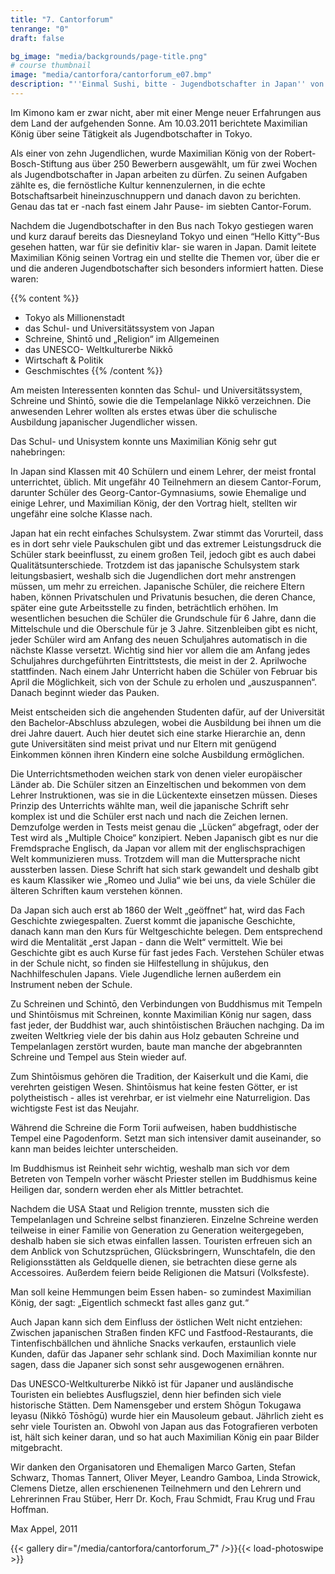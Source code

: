 ```yaml
---
title: "7. Cantorforum"
tenrange: "0"
draft: false

bg_image: "media/backgrounds/page-title.png"
# course thumbnail
image: "media/cantorfora/cantorforum_e07.bmp"
description: "''Einmal Sushi, bitte - Jugendbotschafter in Japan'' von Maximilian König"
---
```


Im Kimono kam er zwar nicht, aber mit einer Menge neuer Erfahrungen aus dem Land der aufgehenden Sonne. Am 10.03.2011 berichtete Maximilian König über seine Tätigkeit als Jugendbotschafter in Tokyo.

Als einer von zehn Jugendlichen, wurde Maximilian König von der Robert-Bosch-Stiftung aus über 250 Bewerbern ausgewählt, um für zwei Wochen als Jugendbotschafter in Japan arbeiten zu dürfen. Zu seinen Aufgaben zählte es, die fernöstliche Kultur kennenzulernen, in die echte Botschaftsarbeit hineinzuschnuppern und danach davon zu berichten. Genau das tat er -nach fast einem Jahr Pause- im siebten Cantor-Forum.

Nachdem die Jugendbotschafter in den Bus nach Tokyo gestiegen waren und kurz darauf bereits das Diesneyland Tokyo und einen “Hello Kitty”-Bus gesehen hatten, war für sie definitiv klar- sie waren in Japan. Damit leitete Maximilian König seinen Vortrag ein und stellte die Themen vor, über die er und die anderen Jugendbotschafter sich besonders informiert hatten. Diese waren:

{{% content %}}
- Tokyo als Millionenstadt
- das Schul- und Universitätssystem von Japan
- Schreine, Shintō und „Religion“ im Allgemeinen
- das UNESCO- Weltkulturerbe Nikkō
- Wirtschaft & Politik
- Geschmischtes
{{% /content %}}

Am meisten Interessenten konnten das Schul- und Universitätssystem, Schreine und Shintō, sowie die die Tempelanlage Nikkō verzeichnen. Die anwesenden Lehrer wollten als erstes etwas über die schulische Ausbildung japanischer Jugendlicher wissen.


Das Schul- und Unisystem konnte uns Maximilian König sehr gut nahebringen:


In Japan sind Klassen mit 40 Schülern und einem Lehrer, der meist frontal unterrichtet, üblich. Mit ungefähr 40 Teilnehmern an diesem Cantor-Forum, darunter Schüler des Georg-Cantor-Gymnasiums, sowie Ehemalige und einige Lehrer, und Maximilian König, der den Vortrag hielt, stellten wir ungefähr eine solche Klasse nach.


Japan hat ein recht einfaches Schulsystem. Zwar stimmt das Vorurteil, dass es in dort sehr viele Paukschulen gibt und das extremer Leistungsdruck die Schüler stark beeinflusst, zu einem großen Teil, jedoch gibt es auch dabei Qualitätsunterschiede. Trotzdem ist das japanische Schulsystem stark leitungsbasiert, weshalb sich die Jugendlichen dort mehr anstrengen müssen, um mehr zu erreichen. Japanische Schüler, die reichere Eltern haben, können Privatschulen und Privatunis besuchen, die deren Chance, später eine gute Arbeitsstelle zu finden, beträchtlich erhöhen. Im wesentlichen besuchen die Schüler die Grundschule für 6 Jahre, dann die Mittelschule und die Oberschule für je 3 Jahre. Sitzenbleiben gibt es nicht, jeder Schüler wird am Anfang des neuen Schuljahres automatisch in die nächste Klasse versetzt. Wichtig sind hier vor allem die am Anfang jedes Schuljahres durchgeführten Eintrittstests, die meist in der 2. Aprilwoche stattfinden. Nach einem Jahr Unterricht haben die Schüler von Februar bis April die Möglichkeit, sich von der Schule zu erholen und „auszuspannen“. Danach beginnt wieder das Pauken.


Meist entscheiden sich die angehenden Studenten dafür, auf der Universität den Bachelor-Abschluss abzulegen, wobei die Ausbildung bei ihnen um die drei Jahre dauert. Auch hier deutet sich eine starke Hierarchie an, denn gute Universitäten sind meist privat und nur Eltern mit genügend Einkommen können ihren Kindern eine solche Ausbildung ermöglichen.


Die Unterrichtsmethoden weichen stark von denen vieler europäischer Länder ab. Die Schüler sitzen an Einzeltischen und bekommen von dem Lehrer Instruktionen, was sie in die Lückentexte einsetzen müssen. Dieses Prinzip des Unterrichts wählte man, weil die japanische Schrift sehr komplex ist und die Schüler erst nach und nach die Zeichen lernen. Demzufolge werden in Tests meist genau die „Lücken“ abgefragt, oder der Test wird als „Multiple Choice“ konzipiert. Neben Japanisch gibt es nur die Fremdsprache Englisch, da Japan vor allem mit der englischsprachigen Welt kommunizieren muss. Trotzdem will man die Muttersprache nicht aussterben lassen. Diese Schrift hat sich stark gewandelt und deshalb gibt es kaum Klassiker wie „Romeo und Julia“ wie bei uns, da viele Schüler die älteren Schriften kaum verstehen können.


Da Japan sich auch erst ab 1860 der Welt „geöffnet“ hat, wird das Fach Geschichte zwiegespalten. Zuerst kommt die japanische Geschichte, danach kann man den Kurs für Weltgeschichte belegen. Dem entsprechend wird die Mentalität „erst Japan - dann die Welt“ vermittelt. Wie bei Geschichte gibt es auch Kurse für fast jedes Fach. Verstehen Schüler etwas in der Schule nicht, so finden sie Hilfestellung in shūjukus, den Nachhilfeschulen Japans. Viele Jugendliche lernen außerdem ein Instrument neben der Schule.


Zu Schreinen und Schintō, den Verbindungen von Buddhismus mit Tempeln und Shintōismus mit Schreinen, konnte Maximilian König nur sagen, dass fast jeder, der Buddhist war, auch shintōistischen Bräuchen nachging. Da im zweiten Weltkrieg viele der bis dahin aus Holz gebauten Schreine und Tempelanlagen zerstört wurden, baute man manche der abgebrannten Schreine und Tempel aus Stein wieder auf.


Zum Shintōismus gehören die Tradition, der Kaiserkult und die Kami, die verehrten geistigen Wesen. Shintōismus hat keine festen Götter, er ist polytheistisch - alles ist verehrbar, er ist vielmehr eine Naturreligion. Das wichtigste Fest ist das Neujahr.


Während die Schreine die Form Torii aufweisen, haben buddhistische Tempel eine Pagodenform. Setzt man sich intensiver damit auseinander, so kann man beides leichter unterscheiden.


Im Buddhismus ist Reinheit sehr wichtig, weshalb man sich vor dem Betreten von Tempeln vorher wäscht Priester stellen im Buddhismus keine Heiligen dar, sondern werden eher als Mittler betrachtet.


Nachdem die USA Staat und Religion trennte, mussten sich die Tempelanlagen und Schreine selbst finanzieren. Einzelne Schreine werden teilweise in einer Familie von Generation zu Generation weitergegeben, deshalb haben sie sich etwas einfallen lassen. Touristen erfreuen sich an dem Anblick von Schutzsprüchen, Glücksbringern, Wunschtafeln, die den Religionsstätten als Geldquelle dienen, sie betrachten diese gerne als Accessoires. Außerdem feiern beide Religionen die Matsuri (Volksfeste).


Man soll keine Hemmungen beim Essen haben- so zumindest Maximilian König, der sagt: „Eigentlich schmeckt fast alles ganz gut.“


Auch Japan kann sich dem Einfluss der östlichen Welt nicht entziehen: Zwischen japanischen Straßen finden KFC und Fastfood-Restaurants, die Tintenfischbällchen und ähnliche Snacks verkaufen, erstaunlich viele Kunden, dafür das Japaner sehr schlank sind. Doch Maximilian konnte nur sagen, dass die Japaner sich sonst sehr ausgewogenen ernähren.


Das UNESCO-Weltkulturerbe Nikkō ist für Japaner und ausländische Touristen ein beliebtes Ausflugsziel, denn hier befinden sich viele historische Stätten. Dem Namensgeber und erstem Shōgun Tokugawa Ieyasu (Nikkō Tōshōgū) wurde hier ein Mausoleum gebaut. Jährlich zieht es sehr viele Touristen an. Obwohl von Japan aus das Fotografieren verboten ist, hält sich keiner daran, und so hat auch Maximilian König ein paar Bilder mitgebracht.


Wir danken den Organisatoren und Ehemaligen Marco Garten, Stefan Schwarz, Thomas Tannert, Oliver Meyer, Leandro Gamboa, Linda Strowick, Clemens Dietze, allen erschienenen Teilnehmern und den Lehrern und Lehrerinnen Frau Stüber, Herr Dr. Koch, Frau Schmidt, Frau Krug und Frau Hoffman.


Max Appel, 2011

{{< gallery dir="/media/cantorfora/cantorforum_7" />}}{{< load-photoswipe >}}
